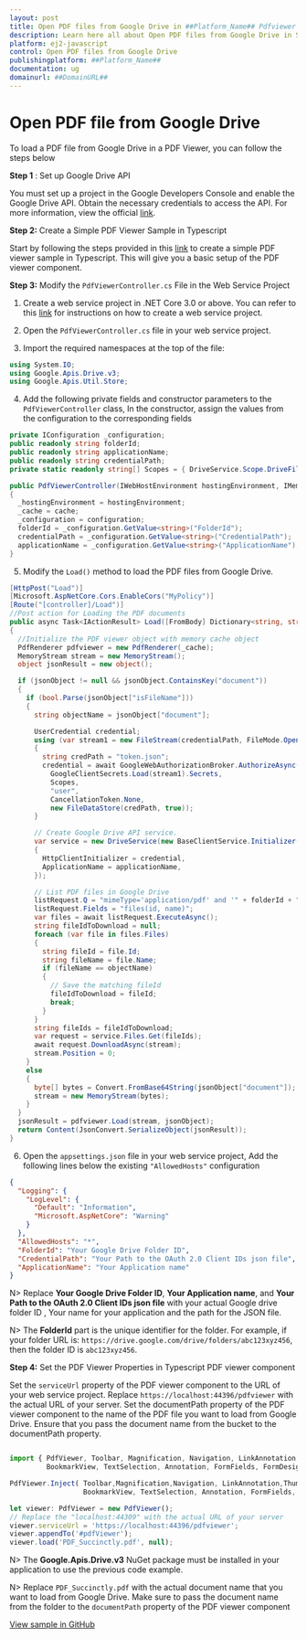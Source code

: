 ```yaml
---
layout: post
title: Open PDF files from Google Drive in ##Platform_Name## Pdfviewer control | Syncfusion
description: Learn here all about Open PDF files from Google Drive in Syncfusion ##Platform_Name## Pdfviewer control of Syncfusion Essential JS 2 and more.
platform: ej2-javascript
control: Open PDF files from Google Drive
publishingplatform: ##Platform_Name##
documentation: ug
domainurl: ##DomainURL##
---
```


# Open PDF file from Google Drive

To load a PDF file from Google Drive in a PDF Viewer, you can follow the steps below

**Step 1** : Set up Google Drive API

You must set up a project in the Google Developers Console and enable the Google Drive API. Obtain the necessary credentials to access the API. For more information, view the official [link](https://developers.google.com/drive/api/guides/enable-sdk).

**Step 2:** Create a Simple PDF Viewer Sample in Typescript

Start by following the steps provided in this [link](https://ej2.syncfusion.com/documentation/pdfviewer/getting-started) to create a simple PDF viewer sample in Typescript. This will give you a basic setup of the PDF viewer component.

**Step 3:** Modify the `PdfViewerController.cs` File in the Web Service Project

1. Create a web service project in .NET Core 3.0 or above. You can refer to this [link](https://www.syncfusion.com/kb/11063/how-to-create-pdf-viewer-web-service-in-net-core-3-0-and-above) for instructions on how to create a web service project.

2. Open the `PdfViewerController.cs` file in your web service project.

3. Import the required namespaces at the top of the file:

```csharp
using System.IO;
using Google.Apis.Drive.v3;
using Google.Apis.Util.Store;
```

4. Add the following private fields and constructor parameters to the `PdfViewerController` class, In the constructor, assign the values from the configuration to the corresponding fields

```csharp
private IConfiguration _configuration;
public readonly string folderId;
public readonly string applicationName;
public readonly string credentialPath;
private static readonly string[] Scopes = { DriveService.Scope.DriveFile, DriveService.Scope.DriveReadonly};

public PdfViewerController(IWebHostEnvironment hostingEnvironment, IMemoryCache cache, IConfiguration configuration)
{
  _hostingEnvironment = hostingEnvironment;
  _cache = cache;
  _configuration = configuration;
  folderId = _configuration.GetValue<string>("FolderId");
  credentialPath = _configuration.GetValue<string>("CredentialPath");
  applicationName = _configuration.GetValue<string>("ApplicationName");
}
```

5. Modify the `Load()` method to load the PDF files from Google Drive.

```csharp
[HttpPost("Load")]
[Microsoft.AspNetCore.Cors.EnableCors("MyPolicy")]
[Route("[controller]/Load")]
//Post action for Loading the PDF documents 
public async Task<IActionResult> Load([FromBody] Dictionary<string, string> jsonObject)
{
  //Initialize the PDF viewer object with memory cache object
  PdfRenderer pdfviewer = new PdfRenderer(_cache);
  MemoryStream stream = new MemoryStream();
  object jsonResult = new object();

  if (jsonObject != null && jsonObject.ContainsKey("document"))
  {
    if (bool.Parse(jsonObject["isFileName"]))
    {
      string objectName = jsonObject["document"];

      UserCredential credential;
      using (var stream1 = new FileStream(credentialPath, FileMode.Open, FileAccess.Read))
      {
        string credPath = "token.json";
        credential = await GoogleWebAuthorizationBroker.AuthorizeAsync(
          GoogleClientSecrets.Load(stream1).Secrets,
          Scopes,
          "user",
          CancellationToken.None,
          new FileDataStore(credPath, true));
      }

      // Create Google Drive API service.
      var service = new DriveService(new BaseClientService.Initializer()
      {
        HttpClientInitializer = credential,
        ApplicationName = applicationName,
      });

      // List PDF files in Google Drive
      listRequest.Q = "mimeType='application/pdf' and '" + folderId + "' in parents and trashed=false";
      listRequest.Fields = "files(id, name)";
      var files = await listRequest.ExecuteAsync();
      string fileIdToDownload = null;
      foreach (var file in files.Files)
      { 
        string fileId = file.Id;
        string fileName = file.Name;
        if (fileName == objectName)
        {
          // Save the matching fileId
          fileIdToDownload = fileId;
          break;
        }
      }
      string fileIds = fileIdToDownload;
      var request = service.Files.Get(fileIds);
      await request.DownloadAsync(stream);
      stream.Position = 0;
    }
    else
    {
      byte[] bytes = Convert.FromBase64String(jsonObject["document"]);
      stream = new MemoryStream(bytes);
    }
  }
  jsonResult = pdfviewer.Load(stream, jsonObject);
  return Content(JsonConvert.SerializeObject(jsonResult));
}
```

6. Open the `appsettings.json` file in your web service project, Add the following lines below the existing `"AllowedHosts"` configuration

```json
{
  "Logging": {
    "LogLevel": {
      "Default": "Information",
      "Microsoft.AspNetCore": "Warning"
    }
  },
  "AllowedHosts": "*",
  "FolderId": "Your Google Drive Folder ID",
  "CredentialPath": "Your Path to the OAuth 2.0 Client IDs json file",
  "ApplicationName": "Your Application name"
}
```

N> Replace **Your Google Drive Folder ID**, **Your Application name**, and **Your Path to the OAuth 2.0 Client IDs json file** with your actual Google drive folder ID , Your name for your application and the path for the JSON file.

N> The **FolderId** part is the unique identifier for the folder. For example, if your folder URL is: `https://drive.google.com/drive/folders/abc123xyz456`, then the folder ID is `abc123xyz456`.

**Step 4:**  Set the PDF Viewer Properties in Typescript PDF viewer component

Set the `serviceUrl` property of the PDF viewer component to the URL of your web service project. Replace `https://localhost:44396/pdfviewer` with the actual URL of your server. Set the documentPath property of the PDF viewer component to the name of the PDF file you want to load from Google Drive. Ensure that you pass the document name from the bucket to the documentPath property.

```typescript

import { PdfViewer, Toolbar, Magnification, Navigation, LinkAnnotation,ThumbnailView,
         BookmarkView, TextSelection, Annotation, FormFields, FormDesigner} from '@syncfusion/ej2-pdfviewer';

PdfViewer.Inject( Toolbar,Magnification,Navigation, LinkAnnotation,ThumbnailView,
                  BookmarkView, TextSelection, Annotation, FormFields, FormDesigner);

let viewer: PdfViewer = new PdfViewer();
// Replace the "localhost:44309" with the actual URL of your server
viewer.serviceUrl = 'https://localhost:44396/pdfviewer';
viewer.appendTo('#pdfViewer');
viewer.load('PDF_Succinctly.pdf', null);

```

N> The **Google.Apis.Drive.v3** NuGet package must be installed in your application to use the previous code example.

N> Replace `PDF_Succinctly.pdf` with the actual document name that you want to load from Google Drive. Make sure to pass the document name from the folder to the `documentPath` property of the PDF viewer component

[View sample in GitHub](https://github.com/SyncfusionExamples/open-save-pdf-documents-in-google-drive)
